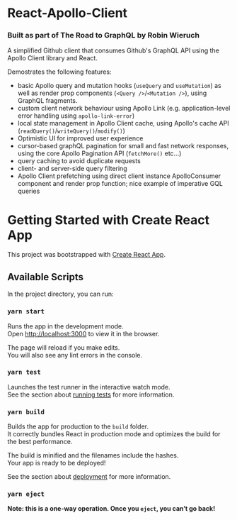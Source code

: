 # React-Apollo-Client
### Built as part of The Road to GraphQL by Robin Wieruch

A simplified Github client that consumes Github's GraphQL API using the Apollo Client library and React. 

Demostrates the following features:
- basic Apollo query and mutation hooks (`useQuery` and `useMutation`) as well as render prop components (`<Query />`/`<Mutation />`), using GraphQL fragments.
- custom client network behaviour using Apollo Link (e.g. application-level error handling using `apollo-link-error`)
- local state management in Apollo Client cache, using Apollo's cache API (`readQuery()`/`writeQuery()`/`modify()`)
- Optimistic UI for improved user experience
- cursor-based graphQL pagination for small and fast network responses, using the core Apollo Pagination API (`fetchMore()` etc...)
- query caching to avoid duplicate requests
- client- and server-side query filtering 
- Apollo Client prefetching using direct client instance ApolloConsumer component and render prop function; nice example of imperative GQL queries

# Getting Started with Create React App

This project was bootstrapped with [Create React App](https://github.com/facebook/create-react-app).

## Available Scripts

In the project directory, you can run:

### `yarn start`

Runs the app in the development mode.\
Open [http://localhost:3000](http://localhost:3000) to view it in the browser.

The page will reload if you make edits.\
You will also see any lint errors in the console.

### `yarn test`

Launches the test runner in the interactive watch mode.\
See the section about [running tests](https://facebook.github.io/create-react-app/docs/running-tests) for more information.

### `yarn build`

Builds the app for production to the `build` folder.\
It correctly bundles React in production mode and optimizes the build for the best performance.

The build is minified and the filenames include the hashes.\
Your app is ready to be deployed!

See the section about [deployment](https://facebook.github.io/create-react-app/docs/deployment) for more information.

### `yarn eject`

**Note: this is a one-way operation. Once you `eject`, you can’t go back!**


